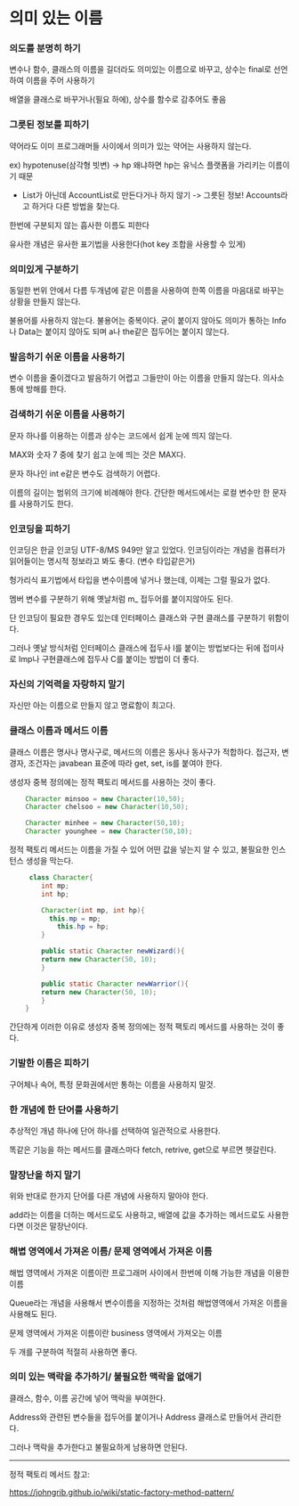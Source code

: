 # 의미 있는 이름

### 의도를 분명히 하기

  변수나 함수, 클래스의 이름을 길더라도 의미있는 이름으로 바꾸고, 상수는 final로 선언하여 이름을 주어 사용하기

  배열을 클래스로 바꾸거나(필요 하에), 상수를 함수로 감추어도 좋음

### 그릇된 정보를 피하기

  약어라도 이미 프로그래머들 사이에서 의미가 있는 약어는 사용하지 않는다.

  ex) hypotenuse(삼각형 빗변) -> hp 왜냐하면 hp는 유닉스 플랫폼을 가리키는 이름이기 때문

   - List가 아닌데 AccountList로 만든다거나 하지 않기 -> 그릇된 정보! Accounts라고 하거다 다른 방법을 찾는다.

  한번에 구분되지 않는 흡사한 이름도 피한다

  유사한 개념은 유사한 표기법을 사용한다(hot key 조합을 사용할 수 있게)

### 의미있게 구분하기

  동일한 번위 안에서 다름 두개념에 같은 이름을 사용하여 한쪽 이름을 마음대로 바꾸는 상황을 만들지 않는다.

  불용어를 사용하지 않는다. 불용어는 중복이다. 굳이 붙이지 않아도 의미가 통하는 Info나 Data는 붙이지 않아도 되며 a나 the같은 접두어는 붙이지 않는다. 

### 발음하기 쉬운 이름을 사용하기

  변수 이름을 줄이겠다고 발음하기 어렵고 그들만이 아는 이름을 만들지 않는다. 의사소통에 방해를 한다.

### 검색하기 쉬운 이름을 사용하기

  문자 하나를 이용하는 이름과 상수는 코드에서 쉽게 눈에 띄지 않는다.

  MAX와 숫자 7 중에 찾기 쉽고 눈에 띄는 것은 MAX다.

  문자 하나인 int e같은 변수도 검색하기 어렵다.

  이름의 길이는 범위의 크기에 비례해야 한다. 간단한 메서드에서는 로컬 변수만 한 문자를 사용하기도 한다.

### 인코딩을 피하기

  인코딩은 한글 인코딩 UTF-8/MS 949만 알고 있었다. 인코딩이라는 개념을 컴퓨터가 읽어들이는 명시적 정보라고 봐도 좋다. (변수 타입같은거)

  헝가리식 표기법에서 타입을 변수이름에 넣거나 했는데, 이제는 그럴 필요가 없다.

  멤버 변수를 구분하기 위해 옛날처럼 m_ 접두어를 붙이지않아도 된다.

  단 인코딩이 필요한 경우도 있는데 인터페이스 클래스와 구현 클래스를 구분하기 위함이다.

  그러나 옛날 방식처럼 인터페이스 클래스에 접두사 I를 붙이는 방법보다는 뒤에 접미사로 Imp나 구현클래스에 접두사 C를 붙이는 방법이 더 좋다.  

### 자신의 기억력을 자랑하지 말기

  자신만 아는 이름으로 만들지 않고 명료함이 최고다.

### 클래스 이름과 메서드 이름

  클래스 이름은 명사나 명사구로, 메서드의 이름은 동사나 동사구가 적합하다. 접근자, 변경자, 조건자는 javabean 표준에 따라 get, set, is를 붙여야 한다.

  생성자 중복 정의에는 정적 팩토리 메서드를 사용하는 것이 좋다. 
``` java
    Character minsoo = new Character(10,50);
    Character chelsoo = new Character(10,50);

    Character minhee = new Character(50,10);
    Character younghee = new Character(50,10);
```
  정적 팩토리 메서드는 이름을 가질 수 있어 어떤 값을 넣는지 알 수 있고, 불필요한 인스턴스 생성을 막는다. 

 
``` java 
     class Character{
        int mp;
        int hp;

        Character(int mp, int hp){
          this.mp = mp;
            this.hp = hp;
        }

        public static Character newWizard(){
        return new Character(50, 10);
        }

        public static Character newWarrior(){
        return new Character(50, 10);
        }
    }
```

  간단하게 이러한 이유로 생성자 중복 정의에는 정적 팩토리 메서드를 사용하는 것이 좋다. 

### 기발한 이름은 피하기

  구어체나 속어, 특정 문화권에서만 통하는 이름을 사용하지 말것.

### 한 개념에 한 단어를 사용하기

  추상적인 개념 하나에 단어 하나를 선택하여 일관적으로 사용한다.

  똑같은 기능을 하는 메서드를 클래스마다 fetch, retrive, get으로 부르면 헷갈린다.

### 말장난을 하지 말기

  위와 반대로 한가지 단어를 다른 개념에 사용하지 말아야 한다.

  add라는 이름을 더하는 메서드로도 사용하고, 배열에 값을 추가하는 메서드로도 사용한다면 이것은 말장난이다.

### 해볍 영역에서 가져온 이름/ 문제 영역에서 가져온 이름

  해법 영역에서 가져온 이름이란 프로그래머 사이에서 한번에 이해 가능한 개념을 이용한 이름

  Queue라는 개념을 사용해서 변수이름을 지정하는 것처럼 해법영역에서 가져온 이름을 사용해도 된다.

  문제 영역에서 가져온 이름이란 business 영역에서 가져오는 이름

  두 개를 구분하여 적절히 사용하면 좋다.

### 의미 있는 맥락을 추가하기/ 불필요한 맥락을 없애기

  클래스, 함수, 이름 공간에 넣어 맥락을 부여한다.

  Address와 관련된 변수들을 접두어를 붙이거나 Address 클래스로 만들어서 관리한다.

  그러나 맥락을 추가한다고 불필요하게 남용하면 안된다.


***

정적 팩토리 메서드 참고:

https://johngrib.github.io/wiki/static-factory-method-pattern/
